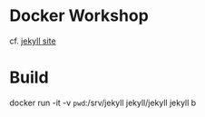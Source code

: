 Docker Workshop
===============
cf. <a href="http://xebia-france.github.io/docker-initiation/">jekyll site</a>

Build
===============
docker run -it  -v `pwd`:/srv/jekyll jekyll/jekyll jekyll b